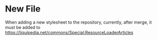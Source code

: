 # New File

When adding a new stylesheet to the repository, currently, after merge, it must be added to https://liquipedia.net/commons/Special:ResourceLoaderArticles
